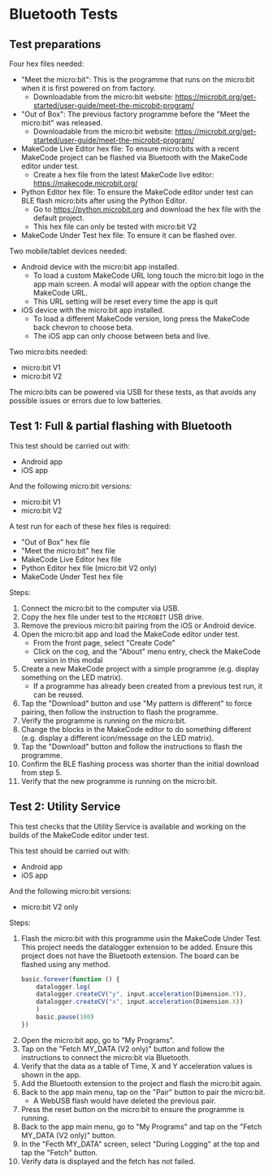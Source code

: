 # Bluetooth Tests

## Test preparations

Four hex files needed:
- "Meet the micro:bit": This is the programme that runs on the micro:bit when
  it is first powered on from factory.
    - Downloadable from the micro:bit website:
      https://microbit.org/get-started/user-guide/meet-the-microbit-program/
- "Out of Box": The previous factory programme before the
  "Meet the micro:bit" was released.
    - Downloadable from the micro:bit website:
      https://microbit.org/get-started/user-guide/meet-the-microbit-program/
- MakeCode Live Editor hex file: To ensure micro:bits with a recent MakeCode
  project can be flashed via Bluetooth with the MakeCode editor under test.
    - Create a hex file from the latest MakeCode live editor:
      https://makecode.microbit.org/
- Python Editor hex file: To ensure the MakeCode editor under test can
  BLE flash micro:bits after using the Python Editor.
    - Go to https://python.microbit.org and download the hex file
      with the default project.
    - This hex file can only be tested with micro:bit V2
- MakeCode Under Test hex file: To ensure it can be flashed over.

Two mobile/tablet devices needed:
- Android device with the micro:bit app installed.
    - To load a custom MakeCode URL long touch the micro:bit logo in the app
      main screen. A modal will appear with the option change the MakeCode URL.
    - This URL setting will be reset every time the app is quit
- iOS device with the micro:bit app installed.
    - To load a different MakeCode version, long press the MakeCode back
      chevron to choose beta.
    - The iOS app can only choose between beta and live.

Two micro:bits needed:
- micro:bit V1
- micro:bit V2

The micro:bits can be powered via USB for these tests, as that avoids any
possible issues or errors due to low batteries.

## Test 1: Full & partial flashing with Bluetooth

This test should be carried out with:
- Android app
- iOS app

And the following micro:bit versions:
- micro:bit V1
- micro:bit V2

A test run for each of these hex files is required:
- "Out of Box" hex file
- "Meet the micro:bit" hex file
- MakeCode Live Editor hex file
- Python Editor hex file (micro:bit V2 only)
- MakeCode Under Test hex file

Steps:
1. Connect the micro:bit to the computer via USB.
2. Copy the hex file under test to the `MICROBIT` USB drive.
3. Remove the previous micro:bit pairing from the iOS or Android device.
4. Open the micro:bit app and load the MakeCode editor under test.
    - From the front page, select "Create Code"
    - Click on the cog, and the "About" menu entry, check the MakeCode version
      in this modal
5. Create a new MakeCode project with a simple programme (e.g. display
   something on the LED matrix).
    - If a programme has already been created from a previous test run,
      it can be reused.
6. Tap the "Download" button and use "My pattern is different" to force pairing,
   then follow the instruction to flash the programme.
7. Verify the programme is running on the micro:bit.
8. Change the blocks in the MakeCode editor to do something different
   (e.g. display a different icon/message on the LED matrix).
9. Tap the "Download" button and follow the instructions to flash the programme.
10. Confirm the BLE flashing process was shorter than the initial download from
   step 5.
11. Verify that the new programme is running on the micro:bit.

## Test 2: Utility Service

This test checks that the Utility Service is available and working on
the builds of the MakeCode editor under test.

This test should be carried out with:
- Android app
- iOS app

And the following micro:bit versions:
- micro:bit V2 only

Steps:
1. Flash the micro:bit with this programme usin the MakeCode Under Test.
   This project needs the datalogger extension to be added.
   Ensure this project does not have the Bluetooth extension.
   The board can be flashed using any method.
    ```javascript
    basic.forever(function () {
        datalogger.log(
        datalogger.createCV("y", input.acceleration(Dimension.Y)),
        datalogger.createCV("x", input.acceleration(Dimension.X))
        )
        basic.pause(100)
    })
    ```
2. Open the micro:bit app, go to "My Programs".
3. Tap on the "Fetch MY_DATA (V2 only)" button and follow the instructions
   to connect the micro:bit via Bluetooth.
4. Verify that the data as a table of Time, X and Y acceleration values
   is shown in the app.
5. Add the Bluetooth extension to the project and flash the micro:bit again.
6. Back to the app main menu, tap on the "Pair" button to pair the micro:bit.
    - A WebUSB flash would have deleted the previous pair.
7. Press the reset button on the micro:bit to ensure the programme is running.
8. Back to the app main menu, go to "My Programs" and tap on the
   "Fetch MY_DATA (V2 only)" button.
9. In the "Fecth MY_DATA" screen, select "During Logging" at the top and
   tap the "Fetch" button.
10. Verify data is displayed and the fetch has not failed.
